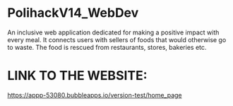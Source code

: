 # PolihackV14_WebDev
An inclusive web application dedicated for making a positive impact with every meal. It connects users with sellers of foods that would otherwise go to waste. The food is rescued from restaurants, stores, bakeries etc.

# LINK TO THE WEBSITE:
https://appp-53080.bubbleapps.io/version-test/home_page
